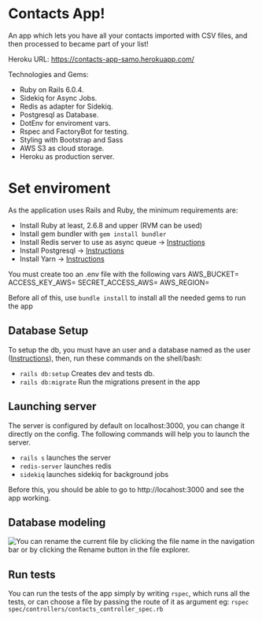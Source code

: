# Contacts App!

An app which lets you have all your contacts imported with CSV files, and then processed to became part of your list!

Heroku URL: https://contacts-app-samo.herokuapp.com/

Technologies and Gems:
- Ruby on Rails 6.0.4.
- Sidekiq for Async Jobs.
- Redis as adapter for Sidekiq.
- Postgresql as Database.
- DotEnv for enviroment vars.
- Rspec and FactoryBot for testing.
- Styling with Bootstrap and Sass
- AWS S3 as cloud storage.
- Heroku as production server.

# Set enviroment

As the application uses Rails and Ruby, the minimum requirements are:

- Install Ruby at least, 2.6.8 and upper (RVM can be used)
- Install gem bundler with `gem install bundler`
- Install Redis server to use as async queue -> [Instructions](https://flaviocopes.com/redis-installation/)
- Install Postgresql -> [Instructions](https://www.digitalocean.com/community/tutorials/how-to-install-and-use-postgresql-on-ubuntu-20-04-es)
- Install Yarn -> [Instructions](https://classic.yarnpkg.com/en/docs/install/#debian-stable)

You must create too an .env file with the following vars
AWS_BUCKET=
ACCESS_KEY_AWS=
SECRET_ACCESS_AWS=
AWS_REGION=

Before all of this, use `bundle install` to install all the needed gems to run the app

## Database Setup
To setup the db, you must have an user and a database named as the user ([Instructions](https://phoenixnap.com/kb/how-to-install-postgresql-on-ubuntu)), then, run these commands on the shell/bash:

- `rails db:setup` Creates dev and tests db.
- `rails db:migrate` Run the migrations present in the app

## Launching server
The server is configured by default on localhost:3000, you can change it directly on the config. The following commands will help you to launch the server.

 - `rails s` launches the server
 - `redis-server` launches redis
 - `sidekiq` launches sidekiq for background jobs

Before this, you should be able to go to http://locahost:3000 and see the app working.

## Database modeling

![You can rename the current file by clicking the file name in the navigation bar or by clicking the **Rename** button in the file explorer.](https://i.imgur.com/nF3ggdC.png)

## Run tests

You can run the tests of the app simply by writing `rspec`, which runs all the tests, or can choose a file by passing the route of it as argument eg: `rspec spec/controllers/contacts_controller_spec.rb`